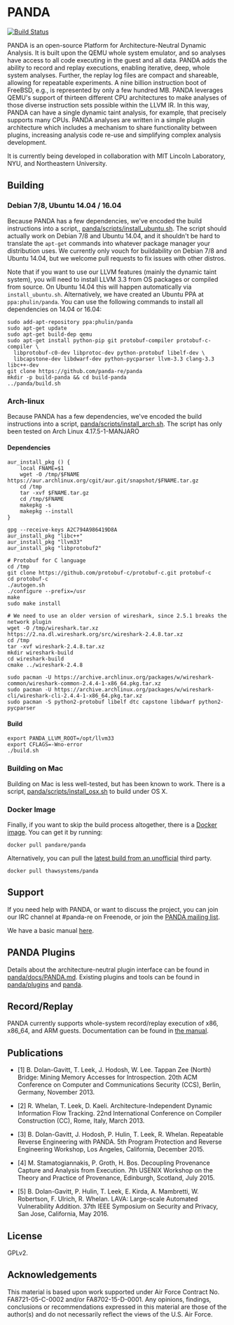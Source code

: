 # PANDA

[![Build Status](https://travis-ci.org/panda-re/panda.svg?branch=master)](https://travis-ci.org/panda-re/panda)

PANDA is an open-source Platform for Architecture-Neutral Dynamic Analysis. It
is built upon the QEMU whole system emulator, and so analyses have access to all
code executing in the guest and all data. PANDA adds the ability to record and
replay executions, enabling iterative, deep, whole system analyses. Further, the
replay log files are compact and shareable, allowing for repeatable experiments.
A nine billion instruction boot of FreeBSD, e.g., is represented by only a few
hundred MB. PANDA leverages QEMU's support of thirteen different CPU
architectures to make analyses of those diverse instruction sets possible within
the LLVM IR. In this way, PANDA can have a single dynamic taint analysis, for
example, that precisely supports many CPUs. PANDA analyses are written in a
simple plugin architecture which includes a mechanism to share functionality
between plugins, increasing analysis code re-use and simplifying complex
analysis development.

It is currently being developed in collaboration with MIT Lincoln
Laboratory, NYU, and Northeastern University.

## Building

###  Debian 7/8, Ubuntu 14.04 / 16.04
Because PANDA has a few dependencies, we've encoded the build instructions into
a script,, [panda/scripts/install\_ubuntu.sh](panda/scripts/install\_ubuntu.sh).
The script should actually work on Debian 7/8 and Ubuntu 14.04, and it
shouldn't be hard to translate the `apt-get` commands into whatever package
manager your distribution uses. We currently only vouch for buildability  on
Debian 7/8 and Ubuntu 14.04, but we welcome pull requests to fix issues with
other distros.

Note that if you want to use our LLVM features (mainly the dynamic taint
system), you will need to install LLVM 3.3 from OS packages or compiled from
source. On Ubuntu 14.04 this will happen automatically via `install_ubuntu.sh`.
Alternatively, we have created an Ubuntu PPA at `ppa:phulin/panda`. You can use
the following commands to install all dependencies on 14.04 or 16.04:

```
sudo add-apt-repository ppa:phulin/panda
sudo apt-get update
sudo apt-get build-dep qemu
sudo apt-get install python-pip git protobuf-compiler protobuf-c-compiler \
  libprotobuf-c0-dev libprotoc-dev python-protobuf libelf-dev \
  libcapstone-dev libdwarf-dev python-pycparser llvm-3.3 clang-3.3 libc++-dev
git clone https://github.com/panda-re/panda
mkdir -p build-panda && cd build-panda
../panda/build.sh
```

### Arch-linux
Because PANDA has a few dependencies, we've encoded the build instructions into
a script, [panda/scripts/install\_arch.sh](panda/scripts/install\_arch.sh).
The script has only been tested on Arch Linux 4.17.5-1-MANJARO

#### Dependencies
```
aur_install_pkg () {
	local FNAME=$1
	wget -O /tmp/$FNAME https://aur.archlinux.org/cgit/aur.git/snapshot/$FNAME.tar.gz
	cd /tmp
	tar -xvf $FNAME.tar.gz
	cd /tmp/$FNAME
	makepkg -s
	makepkg --install
}

gpg --receive-keys A2C794A986419D8A
aur_install_pkg "libc++"
aur_install_pkg "llvm33"
aur_install_pkg "libprotobuf2"

# Protobuf for C language
cd /tmp
git clone https://github.com/protobuf-c/protobuf-c.git protobuf-c
cd protobuf-c
./autogen.sh
./configure --prefix=/usr
make
sudo make install

# We need to use an older version of wireshark, since 2.5.1 breaks the network plugin
wget -O /tmp/wireshark.tar.xz https://2.na.dl.wireshark.org/src/wireshark-2.4.8.tar.xz
cd /tmp
tar -xvf wireshark-2.4.8.tar.xz
mkdir wireshark-build
cd wireshark-build
cmake ../wireshark-2.4.8

sudo pacman -U https://archive.archlinux.org/packages/w/wireshark-common/wireshark-common-2.4.4-1-x86_64.pkg.tar.xz
sudo pacman -U https://archive.archlinux.org/packages/w/wireshark-cli/wireshark-cli-2.4.4-1-x86_64.pkg.tar.xz
sudo pacman -S python2-protobuf libelf dtc capstone libdwarf python2-pycparser
```
#### Build

```
export PANDA_LLVM_ROOT=/opt/llvm33
export CFLAGS=-Wno-error
./build.sh
```

### Building on Mac

Building on Mac is less well-tested, but has been known to work. There is a script,
[panda/scripts/install\_osx.sh](panda/scripts/install\_osx.sh) to build under OS X.

### Docker Image

Finally, if you want to skip the build process altogether, there is a 
[Docker image](https://hub.docker.com/r/pandare/panda). You can get it by running:

    docker pull pandare/panda

Alternatively, you can pull the [latest build from an unofficial](https://hub.docker.com/r/thawsystems/panda) third party.

    docker pull thawsystems/panda

## Support

If you need help with PANDA, or want to discuss the project, you can join our
IRC channel at #panda-re on Freenode, or join the [PANDA mailing
list](http://mailman.mit.edu/mailman/listinfo/panda-users).

We have a basic manual [here](panda/docs/manual.md).

## PANDA Plugins

Details about the architecture-neutral plugin interface can be found in
[panda/docs/PANDA.md](panda/docs/PANDA.md). Existing plugins and tools can be found in
[panda/plugins](panda/plugins) and [panda](panda).

## Record/Replay

PANDA currently supports whole-system record/replay execution of x86, x86\_64,
and ARM guests. Documentation can be found in
[the manual](panda/docs/manual.md#recordreplay-details).

## Publications

* [1] B. Dolan-Gavitt, T. Leek, J. Hodosh, W. Lee.  Tappan Zee (North) Bridge:
Mining Memory Accesses for Introspection. 20th ACM Conference on Computer and
Communications Security (CCS), Berlin, Germany, November 2013.

* [2] R. Whelan, T. Leek, D. Kaeli.  Architecture-Independent Dynamic
Information Flow Tracking. 22nd International Conference on Compiler
Construction (CC), Rome, Italy, March 2013.

* [3] B. Dolan-Gavitt, J. Hodosh, P. Hulin, T. Leek, R. Whelan.
Repeatable Reverse Engineering with PANDA. 5th Program Protection and Reverse
Engineering Workshop, Los Angeles, California, December 2015.

* [4] M. Stamatogiannakis, P. Groth, H. Bos. Decoupling Provenance
Capture and Analysis from Execution. 7th USENIX Workshop on the Theory
and Practice of Provenance, Edinburgh, Scotland, July 2015.

* [5] B. Dolan-Gavitt, P. Hulin, T. Leek, E. Kirda, A. Mambretti,
W. Robertson, F. Ulrich, R. Whelan. LAVA: Large-scale Automated Vulnerability
Addition. 37th IEEE Symposium on Security and Privacy, San Jose,
California, May 2016.

## License

GPLv2.

## Acknowledgements

This material is based upon work supported under Air Force Contract No.
FA8721-05-C-0002 and/or FA8702-15-D-0001. Any opinions, findings,
conclusions or recommendations expressed in this material are those of
the author(s) and do not necessarily reflect the views of the U.S. Air
Force.
